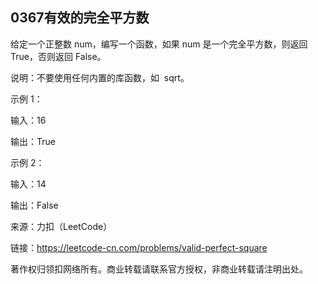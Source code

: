 ## 0367有效的完全平方数

给定一个正整数 num，编写一个函数，如果 num 是一个完全平方数，则返回 True，否则返回 False。

说明：不要使用任何内置的库函数，如  sqrt。

示例 1：

输入：16

输出：True

示例 2：

输入：14

输出：False

来源：力扣（LeetCode）

链接：https://leetcode-cn.com/problems/valid-perfect-square

著作权归领扣网络所有。商业转载请联系官方授权，非商业转载请注明出处。